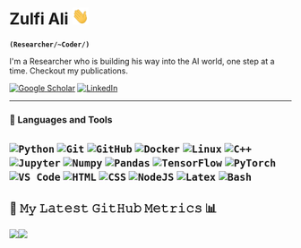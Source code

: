 # Zulfi Ali <img src="https://raw.githubusercontent.com/ABSphreak/ABSphreak/master/gifs/Hi.gif" width="30px" height="30px">

**`(Researcher/~Coder/)`**

I'm a Researcher who is building his way into the AI world, one step at a time. Checkout my publications. 

<p align="left">
  <a href="https://scholar.google.com/citations?hl=en&user=KjH0IUIAAAAJ" target="_blank" rel="noopener">
    <img alt="Google Scholar" title="My Publications" src="https://img.shields.io/badge/Google_Scholar-4285F4?style=for-the-badge&logo=google-scholar&logoColor=white"/></a>
  <a href="https://linkedin.com/in/zulfikharaali/" target="_blank" rel="noopener">
     <img alt="LinkedIn" title="LinkedIn" src="https://img.shields.io/badge/LinkedIn-0077B5?style=for-the-badge&logo=linkedin&logoColor=white"/></a>
</p>

---

### 🧰 Languages and Tools

<code><img width="30px" alt="Python" title="Python" src="https://cdn.jsdelivr.net/gh/devicons/devicon/icons/python/python-original.svg" /></code>
<code><img width="30px" alt="Git" title="Git" src="https://cdn.jsdelivr.net/gh/devicons/devicon/icons/git/git-original.svg" /></code>
<code><img width="30px" alt="GitHub" title="GitHub" src="https://cdn.jsdelivr.net/gh/devicons/devicon/icons/github/github-original.svg" /></code>
<code><img width="30px" alt="Docker" title="Docker" src="https://cdn.jsdelivr.net/gh/devicons/devicon/icons/docker/docker-original-wordmark.svg" /></code>
<code><img width="30px" alt="Linux" title="Linux" src="https://cdn.jsdelivr.net/gh/devicons/devicon/icons/linux/linux-original.svg" /></code>
<code><img width="30px" alt="C++" title="C++" src="https://cdn.jsdelivr.net/gh/devicons/devicon/icons/cplusplus/cplusplus-original.svg" /></code>
<code><img width="30px" alt="Jupyter" title="Jupyter" src="https://cdn.jsdelivr.net/gh/devicons/devicon/icons/jupyter/jupyter-original-wordmark.svg" /></code>
<code><img width="30px" alt="Numpy" title="Numpy" src="https://cdn.jsdelivr.net/gh/devicons/devicon/icons/numpy/numpy-original.svg" /></code>
<code><img width="30px" alt="Pandas" title="Pandas" src="https://cdn.jsdelivr.net/gh/devicons/devicon/icons/pandas/pandas-original.svg" /></code>
<code><img width="30px" alt="TensorFlow" title="TensorFlow" src="https://cdn.jsdelivr.net/gh/devicons/devicon/icons/tensorflow/tensorflow-original.svg" /></code>
<code><img width="30px" alt="PyTorch" title="PyTorch" src="https://cdn.jsdelivr.net/gh/devicons/devicon/icons/pytorch/pytorch-original.svg" /></code>
<code><img width="30px" alt="VS Code" title="VS Code" src="https://cdn.jsdelivr.net/gh/devicons/devicon/icons/vscode/vscode-original.svg" /></code>
<code><img width="30px" alt="HTML" title="HTML" src="https://cdn.jsdelivr.net/gh/devicons/devicon/icons/html5/html5-plain.svg" /></code>
<code><img width="30px" alt="CSS" title="CSS" src="https://cdn.jsdelivr.net/gh/devicons/devicon/icons/css3/css3-plain.svg" /></code>
<code><img width="30px" alt="NodeJS" title="NodeJS" src="https://cdn.jsdelivr.net/gh/devicons/devicon/icons/nodejs/nodejs-original.svg" /></code>
<code><img width="30px" alt="Latex" title="Latex" src="https://cdn.jsdelivr.net/gh/devicons/devicon/icons/latex/latex-original.svg" /></code>
<code><img width="30px" alt="Bash" title="Bash" src="https://cdn.jsdelivr.net/gh/devicons/devicon/icons/bash/bash-original.svg" /></code>
---

## 🔔 𝙼𝚢 𝙻𝚊𝚝𝚎𝚜𝚝 𝙶𝚒𝚝𝙷𝚞𝚋 𝙼𝚎𝚝𝚛𝚒𝚌𝚜 📊

<img height="137px" src="https://github-readme-stats.vercel.app/api?username=zulfikharali650&hide_title=true&hide_border=true&show_icons=true&include_all_commits=true&count_private=true&line_height=21&text_color=000&icon_color=000&bg_color=0,ea6161,ffc64d,fffc4d,52fa5a&theme=graywhite" /><!-- wi*quL3fcV --><img height="137px" src="https://github-readme-stats.vercel.app/api/top-langs/?username=zulfikharali650&hide=html&hide_title=true&hide_border=true&layout=compact&langs_count=10&text_color=000&icon_color=fff&bg_color=0,52fa5a,4dfcff,c64dff&theme=graywhite" />
